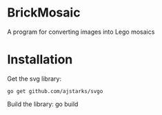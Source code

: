BrickMosaic
===========

A program for converting images into Lego mosaics

# Installation
Get the svg library:

    go get github.com/ajstarks/svgo

Build the library:
    go build